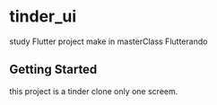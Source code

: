 # tinder_ui

study Flutter project make in masterClass Flutterando

## Getting Started

this project is a tinder clone only one screem.
